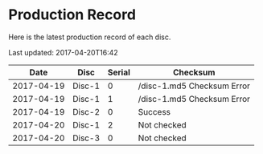 # Production Record
Here is the latest production record of each disc.

Last updated: 2017-04-20T16:42

|Date		|Disc	|Serial	|Checksum|
|---		|---	|---	|---	|
|2017-04-19	|Disc-1	|0	|/disc-1.md5 Checksum Error|
|2017-04-19	|Disc-1	|1	|/disc-1.md5 Checksum Error|
|2017-04-19	|Disc-2	|0	|Success|
|2017-04-20	|Disc-1	|2	|Not checked|
|2017-04-20	|Disc-3	|0	|Not checked|

